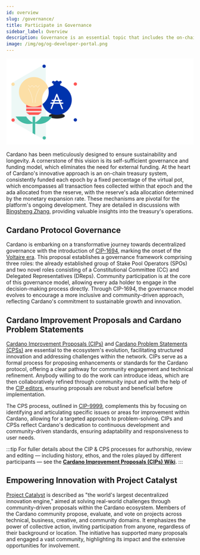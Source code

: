 ```yaml
---
id: overview
slug: /governance/
title: Participate in Governance
sidebar_label: Overview
description: Governance is an essential topic that includes the on-chain protocol governance, Cardano Improvement Proposals (CIP), Cardano Problem Statements (CPS), Project Catalyst, and Network Parameters.
image: /img/og/og-developer-portal.png
---
```


![Cardano Governance](../../static/img/card-governance-title.svg)

Cardano has been meticulously designed to ensure sustainability and longevity. A cornerstone of this vision is its self-sufficient governance and funding model, which eliminates the need for external funding. At the heart of Cardano's innovative approach is an on-chain treasury system, consistently funded each epoch by a fixed percentage of the virtual pot, which encompasses all transaction fees collected within that epoch and the ada allocated from the reserve, with the reserve's ada allocation determined by the monetary expansion rate. These mechanisms are pivotal for the platform's ongoing development. They are detailed in discussions with [Bingsheng Zhang](https://www.youtube.com/watch?v=Hyh3h_yX-S0), providing valuable insights into the treasury's operations.

## Cardano Protocol Governance

Cardano is embarking on a transformative journey towards decentralized governance with the introduction of [CIP-1694](https://cips.cardano.org/cip/CIP-1694), marking the onset of the [Voltaire era](https://roadmap.cardano.org/en/voltaire/). This proposal establishes a governance framework comprising three roles: the already established group of Stake Pool Operators (SPOs) and two novel roles consisting of a Constitutional Committee (CC) and Delegated Representatives (DReps). Community participation is at the core of this governance model, allowing every ada holder to engage in the decision-making process directly. Through CIP-1694, the governance model evolves to encourage a more inclusive and community-driven approach, reflecting Cardano's commitment to sustainable growth and innovation.

## Cardano Improvement Proposals and Cardano Problem Statements

[Cardano Improvement Proposals (CIPs)](cardano-improvement-proposals/CIP-0001) and [Cardano Problem Statements (CPSs)](cardano-improvement-proposals/CIP-9999) are essential to the ecosystem's evolution, facilitating structured innovation and addressing challenges within the network. CIPs serve as a formal process for proposing enhancements or standards for the Cardano protocol, offering a clear pathway for community engagement and technical refinement. Anybody willing to do the work can introduce ideas, which are then collaboratively refined through community input and with the help of the [CIP editors](cardano-improvement-proposals/CIP-0001#editors), ensuring proposals are robust and beneficial before implementation.

The CPS process, outlined in [CIP-9999](cardano-improvement-proposals/CIP-9999), complements this by focusing on identifying and articulating specific issues or areas for improvement within Cardano, allowing for a targeted approach to problem-solving. CIPs and CPSs reflect Cardano's dedication to continuous development and community-driven standards, ensuring adaptability and responsiveness to user needs.

:::tip
For fuller details about the CIP & CPS processes for authorship, review and editing — including history, ethos, and the roles played by different participants — see the **[Cardano Improvement Proposals (CIPs) Wiki](https://github.com/cardano-foundation/CIPs/wiki)**.
:::

## Empowering Innovation with Project Catalyst

[Project Catalyst](https://projectcatalyst.io/) is described as "the world's largest decentralized innovation engine," aimed at solving real-world challenges through community-driven proposals within the Cardano ecosystem. Members of the Cardano community propose, evaluate, and vote on projects across technical, business, creative, and community domains. It emphasizes the power of collective action, inviting participation from anyone, regardless of their background or location. The initiative has supported many proposals and engaged a vast community, highlighting its impact and the extensive opportunities for involvement​.
